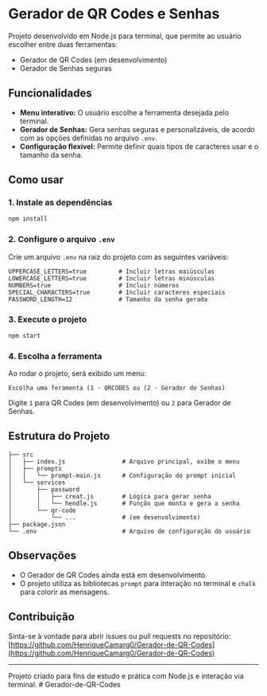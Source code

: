 # Gerador de QR Codes e Senhas

Projeto desenvolvido em Node.js para terminal, que permite ao usuário escolher entre duas ferramentas:
- Gerador de QR Codes (em desenvolvimento)
- Gerador de Senhas seguras

## Funcionalidades

- **Menu interativo:** O usuário escolhe a ferramenta desejada pelo terminal.
- **Gerador de Senhas:** Gera senhas seguras e personalizáveis, de acordo com as opções definidas no arquivo `.env`.
- **Configuração flexível:** Permite definir quais tipos de caracteres usar e o tamanho da senha.

## Como usar

### 1. Instale as dependências
```bash
npm install
```

### 2. Configure o arquivo `.env`
Crie um arquivo `.env` na raiz do projeto com as seguintes variáveis:
```env
UPPERCASE_LETTERS=true         # Incluir letras maiúsculas
LOWERCASE_LETTERS=true         # Incluir letras minúsculas
NUMBERS=true                   # Incluir números
SPECIAL_CHARACTERS=true        # Incluir caracteres especiais
PASSWORD_LENGTH=12             # Tamanho da senha gerada
```

### 3. Execute o projeto
```bash
npm start
```

### 4. Escolha a ferramenta
Ao rodar o projeto, será exibido um menu:
```
Escolha uma feramenta (1 - QRCODES ou (2 - Gerador de Senhas)
```
Digite `1` para QR Codes (em desenvolvimento) ou `2` para Gerador de Senhas.

## Estrutura do Projeto
```
├── src
│   ├── index.js                # Arquivo principal, exibe o menu
│   ├── prompts
│   │   └── prompt-main.js      # Configuração do prompt inicial
│   └── services
│       ├── password
│       │   ├── creat.js        # Lógica para gerar senha
│       │   └── hendle.js       # Função que monta e gera a senha
│       └── qr-code
│           └── ...             # (em desenvolvimento)
├── package.json
└── .env                        # Arquivo de configuração do usuário
```

## Observações
- O Gerador de QR Codes ainda está em desenvolvimento.
- O projeto utiliza as bibliotecas `prompt` para interação no terminal e `chalk` para colorir as mensagens.

## Contribuição
Sinta-se à vontade para abrir issues ou pull requests no repositório: [https://github.com/HenriqueCamarg0/Gerador-de-QR-Codes](https://github.com/HenriqueCamarg0/Gerador-de-QR-Codes)

---

Projeto criado para fins de estudo e prática com Node.js e interação via terminal.
#   G e r a d o r - d e - Q R - C o d e s  
 